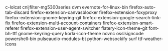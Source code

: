 c-lolcat
cnijfilter-mg5300series
dvm
evernote-for-linux-bin
firefox-auto-tab-discard
firefox-extension-canvasblocker
firefox-extension-foxyproxy
firefox-extension-gnome-keyring-git
firefox-extension-google-search-link-fix
firefox-extension-multi-account-containers
firefox-extension-smart-referer
firefox-extension-user-agent-switcher
flatery-icon-theme-git
font-bh-ttf
gnome-keyring-query
korla-icon-theme
novnc
osslsigncode
powershell-bin
pulseaudio-modules-bt
python-websockify
surf
ttf-weather-icons
